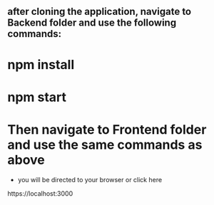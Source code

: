 ## after cloning the application, navigate to Backend folder and use the following commands:
#  npm install 
#  npm start 

# Then navigate to Frontend folder and use the same commands as above


 - you will be directed to your browser or click here

https://localhost:3000
